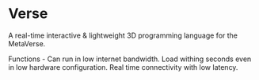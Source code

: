 # Verse
A real-time interactive &amp; lightweight 3D programming language for the MetaVerse.


Functions -
Can run in low internet bandwidth.
Load withing seconds even in low hardware configuration.
Real time connectivity with low latency.
